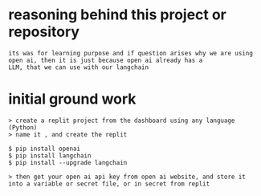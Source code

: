 # reasoning behind this project or repository
    its was for learning purpose and if question arises why we are using open ai, then it is just because open ai already has a 
    LLM, that we can use with our langchain

# initial ground work 
    > create a replit project from the dashboard using any language (Python)
    > name it , and create the replit

    $ pip install openai
    $ pip install langchain
    $ pip install --upgrade langchain

    > then get your open ai api key from open ai website, and store it into a variable or secret file, or in secret from replit
    